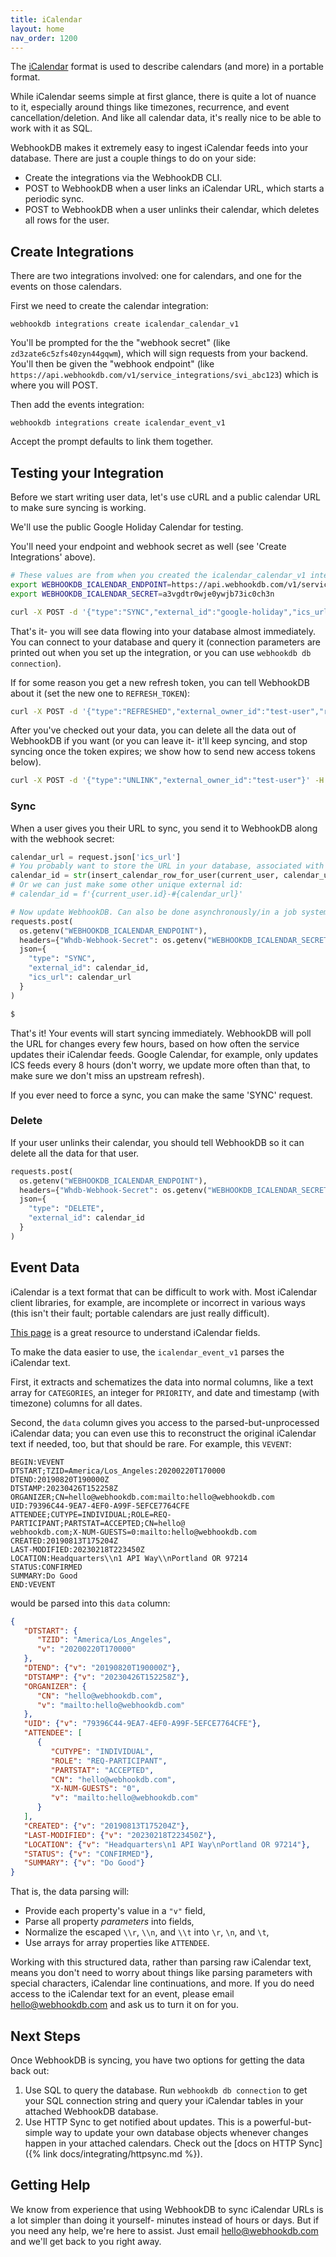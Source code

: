 ```yaml
---
title: iCalendar
layout: home
nav_order: 1200
---
```


The [iCalendar](https://en.wikipedia.org/wiki/ICalendar) format is used to describe
calendars (and more) in a portable format.

While iCalendar seems simple at first glance, there is quite a lot of nuance to it,
especially around things like timezones, recurrence, and event cancellation/deletion.
And like all calendar data, it's really nice to be able to work with it as SQL.

WebhookDB makes it extremely easy to ingest iCalendar feeds into your database.
There are just a couple things to do on your side:

- Create the integrations via the WebhookDB CLI.
- POST to WebhookDB when a user links an iCalendar URL, which starts a periodic sync.
- POST to WebhookDB when a user unlinks their calendar, which deletes all rows for the user.

## Create Integrations

There are two integrations involved: one for calendars, and one for the events on those calendars.

First we need to create the calendar integration:

    webhookdb integrations create icalendar_calendar_v1

You'll be prompted for the the "webhook secret" (like `zd3zate6c5zfs40zyn44gqwm`),
which will sign requests from your backend.
You'll then be given the "webhook endpoint" (like `https://api.webhookdb.com/v1/service_integrations/svi_abc123`)
which is where you will POST.

Then add the events integration:

    webhookdb integrations create icalendar_event_v1

Accept the prompt defaults to link them together.

## Testing your Integration

Before we start writing user data, let's use cURL and a public calendar URL
to make sure syncing is working.

We'll use the public Google Holiday Calendar for testing.

You'll need your endpoint and webhook secret as well (see 'Create Integrations' above).

```bash
# These values are from when you created the icalendar_calendar_v1 integration, as above
export WEBHOOKDB_ICALENDAR_ENDPOINT=https://api.webhookdb.com/v1/service_integrations/svi_alaxblg5llvxb2morb9hw4xs2
export WEBHOOKDB_ICALENDAR_SECRET=a3vgdtr0wje0ywjb73ic0ch3n

curl -X POST -d '{"type":"SYNC","external_id":"google-holiday","ics_url":"https://calendar.google.com/calendar/ical/en.usa%23holiday%40group.v.calendar.google.com/public/basic.ics"}' -H "Whdb-Webhook-Secret: ${WEBHOOKDB_ICALENDAR_SECRET}" -H "Content-Type: application/json" "${WEBHOOKDB_ICALENDAR_ENDPOINT}"
```

That's it- you will see data flowing into your database almost immediately.
You can connect to your database and query it (connection parameters are printed out
when you set up the integration, or you can use `webhookdb db connection`).

If for some reason you get a new refresh token, you can tell WebhookDB about it
(set the new one to `REFRESH_TOKEN`):

```bash
curl -X POST -d '{"type":"REFRESHED","external_owner_id":"test-user","refresh_token":"'"${REFRESH_TOKEN}"'"}' -H "Whdb-Webhook-Secret: ${WEBHOOKDB_ICALENDAR_SECRET}" -H "Content-Type: application/json" "${WEBHOOKDB_ICALENDAR_ENDPOINT}"
```

After you've checked out your data, you can delete all the data out of WebhookDB
if you want (or you can leave it- it'll keep syncing, and stop syncing once the token expires;
we show how to send new access tokens below).

```bash
curl -X POST -d '{"type":"UNLINK","external_owner_id":"test-user"}' -H "Whdb-Webhook-Secret: ${WEBHOOKDB_ICALENDAR_SECRET}" -H "Content-Type: application/json" "${WEBHOOKDB_ICALENDAR_ENDPOINT}"
```

### Sync

When a user gives you their URL to sync, you send it to WebhookDB
along with the webhook secret:

```python
calendar_url = request.json['ics_url']
# You probably want to store the URL in your database, associated with the user
calendar_id = str(insert_calendar_row_for_user(current_user, calendar_url).id)
# Or we can just make some other unique external id:
# calendar_id = f'{current_user.id}-#{calendar_url}'

# Now update WebhookDB. Can also be done asynchronously/in a job system.
requests.post(
  os.getenv("WEBHOOKDB_ICALENDAR_ENDPOINT"),
  headers={"Whdb-Webhook-Secret": os.getenv("WEBHOOKDB_ICALENDAR_SECRET")},
  json={
    "type": "SYNC", 
    "external_id": calendar_id,
    "ics_url": calendar_url
  }
)
```

```bash
$ 
```

That's it! Your events will start syncing immediately.
WebhookDB will poll the URL for changes every few hours,
based on how often the service updates their iCalendar feeds.
Google Calendar, for example, only updates ICS feeds every 8 hours
(don't worry, we update more often than that, to make sure we don't miss an upstream refresh).

If you ever need to force a sync, you can make the same 'SYNC' request.

### Delete

If your user unlinks their calendar, you should tell WebhookDB so it can delete all the data for that user.

```python
requests.post(
  os.getenv("WEBHOOKDB_ICALENDAR_ENDPOINT"),
  headers={"Whdb-Webhook-Secret": os.getenv("WEBHOOKDB_ICALENDAR_SECRET")},
  json={
    "type": "DELETE",
    "external_id": calendar_id
  }
)
```

<a id="event-data"></a>

## Event Data

iCalendar is a text format that can be difficult to work with.
Most iCalendar client libraries, for example, are incomplete or incorrect in various ways
(this isn't their fault; portable calendars are just really difficult).

[This page](https://www.kanzaki.com/docs/ical/) is a great resource to understand iCalendar fields.

To make the data easier to use, the `icalendar_event_v1` parses the iCalendar text.

First, it extracts and schematizes the data into normal columns, like a text array
for `CATEGORIES`, an integer for `PRIORITY`, and date and timestamp (with timezone) columns
for all dates.

Second, the `data` column gives you access to the parsed-but-unprocessed iCalendar data;
you can even use this to reconstruct the original iCalendar text if needed, too,
but that should be rare. For example, this `VEVENT`:

```
BEGIN:VEVENT
DTSTART;TZID=America/Los_Angeles:20200220T170000
DTEND:20190820T190000Z
DTSTAMP:20230426T152258Z
ORGANIZER;CN=hello@webhookdb.com:mailto:hello@webhookdb.com
UID:79396C44-9EA7-4EF0-A99F-5EFCE7764CFE
ATTENDEE;CUTYPE=INDIVIDUAL;ROLE=REQ-PARTICIPANT;PARTSTAT=ACCEPTED;CN=hello@
webhookdb.com;X-NUM-GUESTS=0:mailto:hello@webhookdb.com
CREATED:20190813T175204Z
LAST-MODIFIED:20230218T223450Z
LOCATION:Headquarters\\n1 API Way\\nPortland OR 97214
STATUS:CONFIRMED
SUMMARY:Do Good
END:VEVENT
```

would be parsed into this `data` column:

```json
{
   "DTSTART": {
      "TZID": "America/Los_Angeles",
      "v": "20200220T170000"
   },
   "DTEND": {"v": "20190820T190000Z"},
   "DTSTAMP": {"v": "20230426T152258Z"},
   "ORGANIZER": {
      "CN": "hello@webhookdb.com",
      "v": "mailto:hello@webhookdb.com"
   },
   "UID": {"v": "79396C44-9EA7-4EF0-A99F-5EFCE7764CFE"},
   "ATTENDEE": [
      {
         "CUTYPE": "INDIVIDUAL",
         "ROLE": "REQ-PARTICIPANT",
         "PARTSTAT": "ACCEPTED",
         "CN": "hello@webhookdb.com",
         "X-NUM-GUESTS": "0",
         "v": "mailto:hello@webhookdb.com"
      }
   ],
   "CREATED": {"v": "20190813T175204Z"},
   "LAST-MODIFIED": {"v": "20230218T223450Z"},
   "LOCATION": {"v": "Headquarters\n1 API Way\nPortland OR 97214"},
   "STATUS": {"v": "CONFIRMED"},
   "SUMMARY": {"v": "Do Good"}
}
```

That is, the data parsing will:

- Provide each property's value in a `"v"` field,
- Parse all property _parameters_ into fields,
- Normalize the escaped `\\r`, `\\n`, and `\\t` into `\r`, `\n`, and `\t`,
- Use arrays for array properties like `ATTENDEE`.

Working with this structured data, rather than parsing raw iCalendar text,
means you don't need to worry about things
like parsing parameters with special characters,
iCalendar line continuations, and more.
If you do need access to the iCalendar text for an event,
please email <a href="mailto:hello@webhookdb.com">hello@webhookdb.com</a>
and ask us to turn it on for you.

<a id="next-steps"></a>

## Next Steps

Once WebhookDB is syncing, you have two options for getting the data back out:

1. Use SQL to query the database. Run `webhookdb db connection` to get your SQL connection string
   and query your iCalendar tables in your attached WebhookDB database.
2. Use HTTP Sync to get notified about updates.
   This is a powerful-but-simple way to update your own database objects
   whenever changes happen in your attached calendars.
   Check out the [docs on HTTP Sync]({% link docs/integrating/httpsync.md %}).

## Getting Help

We know from experience that using WebhookDB to sync iCalendar URLs
is a lot simpler than doing it yourself- minutes instead of hours or days.
But if you need any help, we're here to assist. Just email [hello@webhookdb.com](mailto:hello@webhookdb.com)
and we'll get back to you right away.
